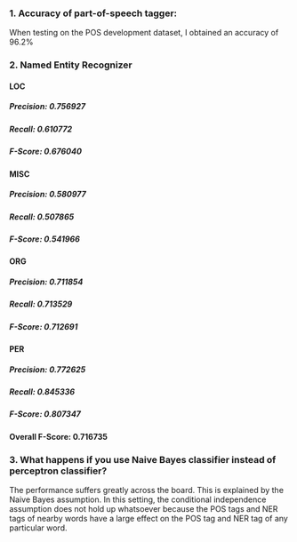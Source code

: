 ### 1. Accuracy of part-of-speech tagger:
When testing on the POS development dataset, I obtained an accuracy of 96.2%

### 2. Named Entity Recognizer

#### LOC

##### Precision: 0.756927
##### Recall: 0.610772
##### F-Score: 0.676040

#### MISC

##### Precision: 0.580977
##### Recall: 0.507865
##### F-Score: 0.541966

#### ORG

##### Precision: 0.711854
##### Recall: 0.713529
##### F-Score: 0.712691

#### PER

##### Precision: 0.772625
##### Recall: 0.845336
##### F-Score: 0.807347

#### Overall F-Score: 0.716735

### 3. What happens if you use Naive Bayes classifier instead of perceptron classifier?
The performance suffers greatly across the board. This is explained by the Naive Bayes assumption. In this setting, the conditional independence assumption does not hold up whatsoever because the POS tags and NER tags of nearby words have a large effect on the POS tag and NER tag of any particular word.